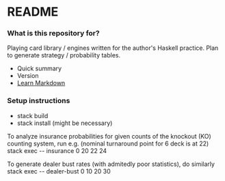 # README #

### What is this repository for? ###

Playing card library / engines written for the author's Haskell practice. Plan to generate strategy / probability tables.

* Quick summary
* Version
* [Learn Markdown](https://bitbucket.org/tutorials/markdowndemo)

### Setup instructions ###

* stack build
* stack install (might be necessary)

To analyze insurance probabilities for given counts of the knockout (KO) counting system, run e.g.
   (nominal turnaround point for 6 deck is at 22)
stack exec -- insurance 0 20 22 24

To generate dealer bust rates (with admitedly poor statistics), do similarly
stack exec -- dealer-bust 0 10 20 30

